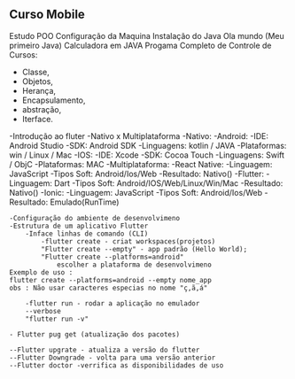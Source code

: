 ## Curso Mobile

 Estudo POO
  Configuração da Maquina 
  Instalação do Java
  Ola mundo (Meu primeiro Java)
  Calculadora em JAVA
  Progama Completo de Controle de Cursos:
   - Classe, 
   - Objetos, 
   - Herança, 
   - Encapsulamento, 
   - abstração,
   - Iterface.
   
-Introdução ao fluter
    -Nativo x Multiplataforma
        -Nativo: 
            -Android:
                -IDE: Android Studio
                -SDK: Android SDK
                -Linguagens: kotlin / JAVA
                -Plataformas: win / Linux / Mac
            -IOS:
                -IDE: Xcode
                -SDK: Cocoa Touch
                -Linguagens: Swift / ObjC
                -Plataformas: MAC
        -Multiplataforma: 
            -React Native:
                -Linguagem: JavaScript
                -Tipos Soft: Android/Ios/Web
                -Resultado: Nativo()
            -Flutter:
                -Linguagem: Dart
                -Tipos Soft: Android/IOS/Web/Linux/Win/Mac
                -Resultado: Nativo()
            -Ionic:
                -Linguagem: JavaScript
                -Tipos Soft: Android/Ios/Web
                -Resultado: Emulado(RunTime)
                
    -Configuração do ambiente de desenvolvimeno
    -Estrutura de um aplicativo Flutter
        -Inface linhas de comando (CLI)
            -flutter create - criat workspaces(projetos)
            "Flutter create --empty" - app padrão (Hello World);
            "Flutter create --platforms=android"
                escolher a plataforma de desenvolvimeno
    Exemplo de uso :
    flutter create --platforms=android --empty nome_app
    obs : Não usar caracteres especias no nome "ç,ã,á"
        
        -flutter run - rodar a aplicação no emulador
        --verbose 
        "flutter run -v"

    - Flutter pug get (atualização dos pacotes)

    --Flutter upgrate - atualiza a versão do flutter
    --Flutter Downgrade - volta para uma versão anterior
    --Flutter doctor -verrifica as disponibilidades de uso 
